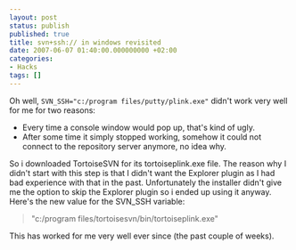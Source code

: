 ```yaml
---
layout: post
status: publish
published: true
title: svn+ssh:// in windows revisited
date: 2007-06-07 01:40:00.000000000 +02:00
categories:
- Hacks
tags: []
---
```

Oh well, `SVN_SSH="c:/program files/putty/plink.exe"` didn't work very well for me for two reasons:

<ul>
<li>Every time a console window would pop up, that's kind of ugly.</li>
<li>After some time it simply stopped working, somehow it could not connect to the repository server anymore, no idea why.</li>
</ul>

So i downloaded TortoiseSVN for its tortoiseplink.exe file. The reason why I didn't start with this step is that I didn't want the Explorer plugin as I had bad experience with that in the past. Unfortunately the installer didn't give me the option to skip the Explorer plugin so i ended up using it anyway. Here's the new value for the SVN_SSH variable: 

<blockquote>"c:/program files/tortoisesvn/bin/tortoiseplink.exe"</blockquote>

This has worked for me very well ever since (the past couple of weeks).
